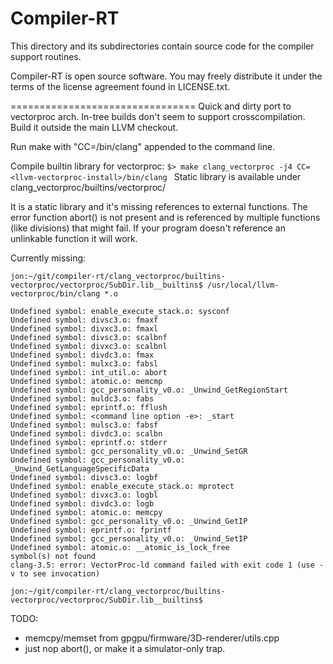 Compiler-RT
================================

This directory and its subdirectories contain source code for the compiler
support routines.

Compiler-RT is open source software. You may freely distribute it under the
terms of the license agreement found in LICENSE.txt.

================================
Quick and dirty port to vectorproc arch. In-tree builds don't seem to support
 crosscompilation. Build it outside the main LLVM checkout.

Run make with "CC=<llvm-vectorproc-install>/bin/clang" appended to the command line.

Compile builtin library for vectorproc:
`$> make clang_vectorproc -j4 CC=<llvm-vectorproc-install>/bin/clang
`
Static library is available under clang_vectorproc/builtins/vectorproc/

It is a static library and it's missing references to external functions. The
error function abort() is not present and is referenced by multiple 
functions (like divisions) that might fail. If your program doesn't reference
an unlinkable function it will work. 

Currently missing:

```
jon:~/git/compiler-rt/clang_vectorproc/builtins-vectorproc/vectorproc/SubDir.lib__builtins$ /usr/local/llvm-vectorproc/bin/clang *.o

Undefined symbol: enable_execute_stack.o: sysconf
Undefined symbol: divsc3.o: fmaxf
Undefined symbol: divxc3.o: fmaxl
Undefined symbol: divsc3.o: scalbnf
Undefined symbol: divxc3.o: scalbnl
Undefined symbol: divdc3.o: fmax
Undefined symbol: mulxc3.o: fabsl
Undefined symbol: int_util.o: abort
Undefined symbol: atomic.o: memcmp
Undefined symbol: gcc_personality_v0.o: _Unwind_GetRegionStart
Undefined symbol: muldc3.o: fabs
Undefined symbol: eprintf.o: fflush
Undefined symbol: <command line option -e>: _start
Undefined symbol: mulsc3.o: fabsf
Undefined symbol: divdc3.o: scalbn
Undefined symbol: eprintf.o: stderr
Undefined symbol: gcc_personality_v0.o: _Unwind_SetGR
Undefined symbol: gcc_personality_v0.o: _Unwind_GetLanguageSpecificData
Undefined symbol: divsc3.o: logbf
Undefined symbol: enable_execute_stack.o: mprotect
Undefined symbol: divxc3.o: logbl
Undefined symbol: divdc3.o: logb
Undefined symbol: atomic.o: memcpy
Undefined symbol: gcc_personality_v0.o: _Unwind_GetIP
Undefined symbol: eprintf.o: fprintf
Undefined symbol: gcc_personality_v0.o: _Unwind_SetIP
Undefined symbol: atomic.o: __atomic_is_lock_free
symbol(s) not found
clang-3.5: error: VectorProc-ld command failed with exit code 1 (use -v to see invocation)

jon:~/git/compiler-rt/clang_vectorproc/builtins-vectorproc/vectorproc/SubDir.lib__builtins$
````

TODO:
- memcpy/memset from gpgpu/firmware/3D-renderer/utils.cpp
- just nop abort(), or make it a simulator-only trap.

